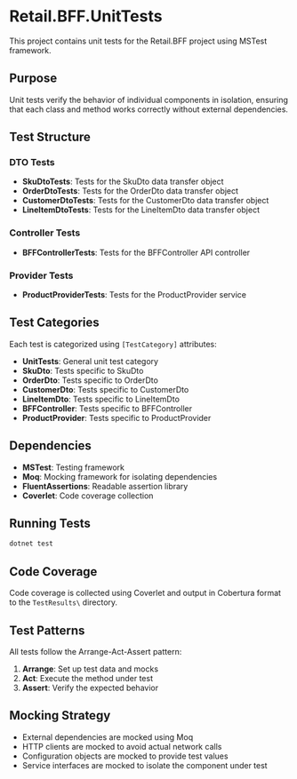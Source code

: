 # Retail.BFF.UnitTests

This project contains unit tests for the Retail.BFF project using MSTest framework.

## Purpose

Unit tests verify the behavior of individual components in isolation, ensuring that each class and method works correctly without external dependencies.

## Test Structure

### DTO Tests
- **SkuDtoTests**: Tests for the SkuDto data transfer object
- **OrderDtoTests**: Tests for the OrderDto data transfer object  
- **CustomerDtoTests**: Tests for the CustomerDto data transfer object
- **LineItemDtoTests**: Tests for the LineItemDto data transfer object

### Controller Tests
- **BFFControllerTests**: Tests for the BFFController API controller

### Provider Tests
- **ProductProviderTests**: Tests for the ProductProvider service

## Test Categories

Each test is categorized using `[TestCategory]` attributes:
- **UnitTests**: General unit test category
- **SkuDto**: Tests specific to SkuDto
- **OrderDto**: Tests specific to OrderDto
- **CustomerDto**: Tests specific to CustomerDto
- **LineItemDto**: Tests specific to LineItemDto
- **BFFController**: Tests specific to BFFController
- **ProductProvider**: Tests specific to ProductProvider

## Dependencies

- **MSTest**: Testing framework
- **Moq**: Mocking framework for isolating dependencies
- **FluentAssertions**: Readable assertion library
- **Coverlet**: Code coverage collection

## Running Tests

```bash
dotnet test
```

## Code Coverage

Code coverage is collected using Coverlet and output in Cobertura format to the `TestResults\` directory.

## Test Patterns

All tests follow the Arrange-Act-Assert pattern:
1. **Arrange**: Set up test data and mocks
2. **Act**: Execute the method under test
3. **Assert**: Verify the expected behavior

## Mocking Strategy

- External dependencies are mocked using Moq
- HTTP clients are mocked to avoid actual network calls
- Configuration objects are mocked to provide test values
- Service interfaces are mocked to isolate the component under test
